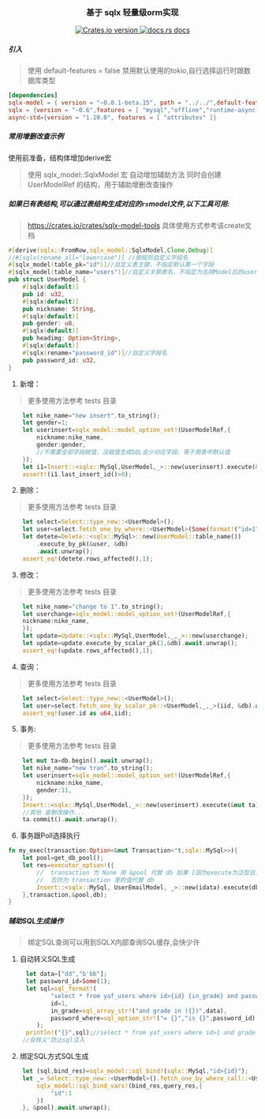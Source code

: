 <div align="center">
<h3>基于 sqlx 轻量级orm实现</h3>
</div>

<div align="center">
  <a href="https://crates.io/crates/sqlx-model">
    <img src="https://img.shields.io/crates/v/sqlx-model.svg?style=flat-square"
    alt="Crates.io version" />
  </a>
  <a href="https://docs.rs/sqlx-model">
    <img src="https://img.shields.io/badge/docs-latest-blue.svg?style=flat-square"
      alt="docs.rs docs" />
  </a>
</div>


##### 引入

> 使用 default-features = false 禁用默认使用的tokio,自行选择运行时跟数据库类型

```toml
[dependencies]
sqlx-model = { version = "~0.0.1-beta.15", path = "../../",default-features = false,features = ["sqlx-mysql"] }
sqlx = {version = "~0.6",features = [ "mysql","offline","runtime-async-std-native-tls"] }
async-std={version = "1.10.0", features = [ "attributes" ]}
```

##### 常用增删改查示例

使用前准备，结构体增加derive宏
> 使用 sqlx_model::SqlxModel 宏 自动增加辅助方法
> 同时会创建 UserModelRef 的结构，用于辅助增删改查操作


##### 如果已有表结构,可以通过表结构生成对应的`rs`model文件,以下工具可用:

> https://crates.io/crates/sqlx-model-tools 具体使用方式参考该create文档


```rust
#[derive(sqlx::FromRow,sqlx_model::SqlxModel,Clone,Debug)]
//#[sqlx(rename_all="lowercase")] //按规则自定义字段名
#[sqlx_model(table_pk="id")]//自定义表主键，不指定默认第一个字段
#[sqlx_model(table_name="users")]//自定义关联表名，不指定为去除Model后的user
pub struct UserModel {
    #[sqlx(default)]
    pub id: u32,
    #[sqlx(default)]
    pub nickname: String,
    #[sqlx(default)]
    pub gender: u8,
    #[sqlx(default)]
    pub headimg: Option<String>,
    #[sqlx(default)]
    #[sqlx(rename="password_id")]//自定义字段名
    pub password_id: u32,
}
```

1. 新增：

> 更多使用方法参考 tests 目录

```rust
    let nike_name="new insert".to_string();
    let gender=1;
    let userinsert=sqlx_model::model_option_set!(UserModelRef,{
        nickname:nike_name,
        gender:gender,
        //不需要全部字段赋值，没赋值生成SQL会少对应字段，等于用表中默认值
    });
    let i1=Insert::<sqlx::MySql,UserModel,_>::new(userinsert).execute(&db).await.unwrap();
    assert!(i1.last_insert_id()>0);
```

2. 删除：

> 更多使用方法参考 tests 目录

```rust
    let select=Select::type_new::<UserModel>();
    let user=select.fetch_one_by_where::<UserModel>(Some(format!("id=1")), &db).await.unwrap();
    let detete=Delete::<sqlx::MySql>::new(UserModel::table_name())
        .execute_by_pk(&user, &db)
        .await.unwrap();
    assert_eq!(detete.rows_affected(),1);
```

3. 修改：

> 更多使用方法参考 tests 目录

```rust
    let nike_name="change to 1".to_string();
    let userchange=sqlx_model::model_option_set!(UserModelRef,{
    nickname:nike_name,
    });
    let update=Update::<sqlx::MySql,UserModel,_,_>::new(userchange);
    let update=update.execute_by_scalar_pk(1,&db).await.unwrap();
    assert_eq!(update.rows_affected(),1);
```

4. 查询：

> 更多使用方法参考 tests 目录

```rust
    let select=Select::type_new::<UserModel>();
    let user=select.fetch_one_by_scalar_pk::<UserModel,_,_>(iid, &db).await.unwrap();
    assert_eq!(user.id as u64,iid);
```

5. 事务:

> 更多使用方法参考 tests 目录

```rust
    let mut ta=db.begin().await.unwrap();
    let nike_name="new tran".to_string();
    let userinsert=sqlx_model::model_option_set!(UserModelRef,{
        nickname:nike_name,
        gender:11,
    });
    Insert::<sqlx::MySql,UserModel,_>::new(userinsert).execute(&mut ta).await.unwrap();
    //其他 查删改操作...
    ta.commit().await.unwrap();
```

6. 事务跟Poll选择执行

```rust 
fn my_exec(transaction:Option<&mut Transaction<'t,sqlx::MySql>>){
    let pool=get_db_pool();
    let res=executor_option!({
        //  transaction 为 None 用 &pool 代替 db 如果 [因为execute为泛型且为&mut,多次时需要手动调用as_copy]
        //  否则为 transaction 里的值代替 db
        Insert::<sqlx::MySql, UserEmailModel, _>::new(idata).execute(db.as_copy()).await?
    },transaction,&pool,db);
}
```

##### 辅助SQL生成操作

> 绑定SQL查询可以用到SQLX内部查询SQL缓存,会快少许

1. 自动转义SQL生成

```rust
     let data=["dd","b'bb"];
     let password_id=Some(1);
     let sql=sql_format!(
            "select * from yaf_users where id>{id} {in_grade} and password_id {password_where} ",
            id=1,
            in_grade=sql_array_str!("and grade in ({})",data),
            password_where=sql_option_str!("= {}","is {}",password_id)
        );
     println!("{}",sql);//select * from yaf_users where id>1 and grade in ('dd','b\'bb') and password_id = 1
    //会转义'防止sql注入
```

2. 绑定SQL方式SQL生成

```rust
    let (sql,bind_res)=sqlx_model::sql_bind!(sqlx::MySql,"id>{id}");
    let _= Select::type_new::<UserModel>().fetch_one_by_where_call::<UserModel,_,_>(sql,|mut query_res,_|{
        sqlx_model::sql_bind_vars!(bind_res,query_res,{
            "id":1
        })
    }, &pool).await.unwrap();
```
